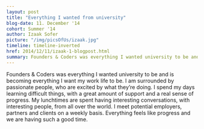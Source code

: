 ```yaml
---
layout: post
title: "Everything I wanted from university"
blog-date: 11. December '14
cohort: Summer '14
author: Izaak Sofer
picture: "/img/picsOfUs/izaak.jpg"
timeline: timeline-inverted
href: 2014/12/11/izaak-1-blogpost.html
summary: Founders & Coders was everything I wanted university to be and is becoming everything I want my work life to be...
---
```



Founders & Coders was everything I wanted university to be and is becoming everything I want my work life to be. I am surrounded by passionate people, who are excited by what they’re doing. I spend my days learning difficult things, with a great amount of support and a real sense of progress. My lunchtimes are spent having interesting conversations, with interesting people, from all over the world. I meet potential employers, partners and clients on a weekly basis. Everything feels like progress and we are having such a good time.